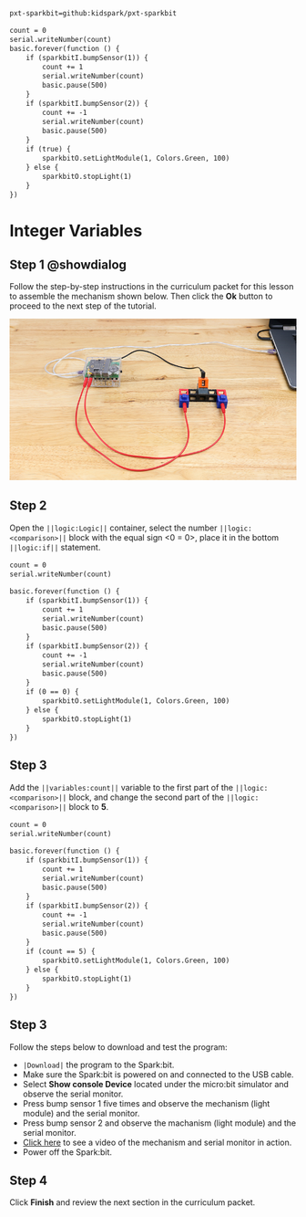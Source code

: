 ```package
pxt-sparkbit=github:kidspark/pxt-sparkbit
```

```template
count = 0
serial.writeNumber(count)
basic.forever(function () {
    if (sparkbitI.bumpSensor(1)) {
        count += 1
        serial.writeNumber(count)
        basic.pause(500)
    }
    if (sparkbitI.bumpSensor(2)) {
        count += -1
        serial.writeNumber(count)
        basic.pause(500)
    }
    if (true) {
        sparkbitO.setLightModule(1, Colors.Green, 100)
    } else {
        sparkbitO.stopLight(1)
    }
})
```

# Integer Variables

## Step 1 @showdialog

Follow the step-by-step instructions in the curriculum packet for this lesson to assemble the mechanism shown below. Then click the **Ok** button to proceed to the next step of the tutorial.

![integer-variables-1](https://raw.githubusercontent.com/KidSpark/tutorials/master/assets/3-3-integer-variables-1.png)

## Step 2

Open the ``||logic:Logic||`` container, select the number ``||logic:<comparison>||`` block with the equal sign <0 = 0>, place it in the bottom ``||logic:if||`` statement.

```blocks
count = 0
serial.writeNumber(count)
```

```blocks
basic.forever(function () {
    if (sparkbitI.bumpSensor(1)) {
        count += 1
        serial.writeNumber(count)
        basic.pause(500)
    }
    if (sparkbitI.bumpSensor(2)) {
        count += -1
        serial.writeNumber(count)
        basic.pause(500)
    }
    if (0 == 0) {
        sparkbitO.setLightModule(1, Colors.Green, 100)
    } else {
        sparkbitO.stopLight(1)
    }
})
```

## Step 3

Add the ``||variables:count||`` variable to the first part of the ``||logic:<comparison>||`` block, and change the second part of the ``||logic:<comparison>||`` block to **5**.

```blocks
count = 0
serial.writeNumber(count)
```

```blocks
basic.forever(function () {
    if (sparkbitI.bumpSensor(1)) {
        count += 1
        serial.writeNumber(count)
        basic.pause(500)
    }
    if (sparkbitI.bumpSensor(2)) {
        count += -1
        serial.writeNumber(count)
        basic.pause(500)
    }
    if (count == 5) {
        sparkbitO.setLightModule(1, Colors.Green, 100)
    } else {
        sparkbitO.stopLight(1)
    }
})
```

## Step 3

Follow the steps below to download and test the program:
* ``|Download|`` the program to the Spark:bit.
* Make sure the Spark:bit is powered on and connected to the USB cable.
* Select **Show console Device** located under the micro:bit simulator and observe the serial monitor.
* Press bump sensor 1 five times and observe the mechanism (light module) and the serial monitor.
* Press bump sensor 2 and observe the machanism (light module) and the serial monitor.
* [Click here](https://youtu.be/zS4ByCWoqPA) to see a video of the mechanism and serial monitor in action.
* Power off the Spark:bit.

## Step 4

Click **Finish** and review the next section in the curriculum packet.